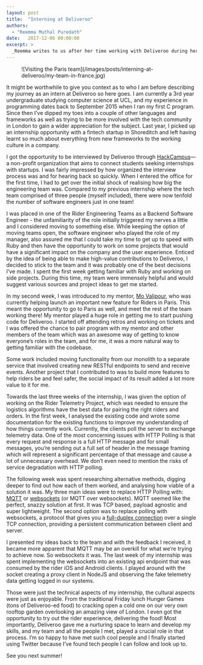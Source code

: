 ```yaml
---
layout: post
title:  "Interning at Deliveroo"
authors:
  - "Reemma Muthal Puredath"
date:   2017-12-06 00:00:00
excerpt: >
  _Reemma writes to us after her time working with Deliveroo during her internship to tell us about her impressions of the company, her team, and what she accomplished with us over the Summer._
---
```


<figure>
![Visiting the Paris team](/images/posts/interning-at-deliveroo/my-team-in-france.jpg)
</figure>

It might be worthwhile to give you context as to who I am before describing my journey as an intern at Deliveroo so here goes. I am currently a 3rd year undergraduate studying computer science at UCL, and my experience in programming dates back to September 2015 when I ran my first C program. Since then I’ve dipped my toes into a couple of other languages and frameworks as well as trying to be more involved with the tech community in London to gain a wider appreciation for the subject. Last year, I picked up an internship opportunity with a fintech startup in Shoreditch and left having learnt so much about everything from new frameworks to the working culture in a company.

I got the opportunity to be interviewed by Deliveroo through [HackCampus](https://www.hackcampus.io/)— a non-profit organization that aims to connect students seeking internships with startups. I was fairly impressed by how organized the interview process was and for hearing back so quickly. When I entered the office for the first time, I had to get over the initial shock of realising how big the engineering team was. Compared to my previous internship where the tech team comprised of three people (myself included), there were now tenfold the number of software engineers just in one team!

I was placed in one of the Rider Engineering Teams as a Backend Software Engineer - the unfamiliarity of the role initially triggered my nerves a little and I considered moving to something else. While keeping the option of moving teams open, the software engineer who played the role of my manager, also assured me that I could take my time to get up to speed with Ruby and then have the opportunity to work on some projects that would have a significant impact on the company and the user experience. Enticed by the idea of being able to make high-value contributions to Deliveroo, I decided to stick to the team and it was probably one of the best decisions I’ve made. I spent the first week getting familiar with Ruby and working on side projects. During this time, my team were immensely helpful and would suggest various sources and project ideas to get me started.

In my second week, I was introduced to my mentor, [Mo Valipour](https://twitter.com/mvalipour), who was currently helping launch an important new feature for Riders in Paris. This meant the opportunity to go to Paris as well, and meet the rest of the team working there! My mentor played a huge role in getting me to start pushing code for Deliveroo. I started off attending retros and working on tickets and I was offered the chance to pair program with my mentor and other members of the team which was an awesome way of getting to know everyone’s roles in the team, and for me, it was a more natural way to getting familiar with the codebase.

Some work included moving functionality from our monolith to a separate service that involved creating new RESTful endpoints to send and receive events. Another project that I contributed to was to build more features to help riders be and feel safer, the social impact of its result added a lot more value to it for me.

Towards the last three weeks of the internship, I was given the option of working on the Rider Telemetry Project, which was needed to ensure the logistics algorithms have the best data for pairing the right riders and orders. In the first week, I analysed the existing code and wrote some documentation for the existing functions to improve my understanding of how things currently work. Currently, the clients poll the server to exchange telemetry data. One of the most concerning issues with HTTP Polling is that every request and response is a full HTTP message and for small messages, you’re sending out a full set of header in the message framing which will represent a significant percentage of that message and cause a lot of unnecessary overhead. We don’t even need to mention the risks of service degradation with HTTP polling.

The following week was spent researching alternative methods, digging deeper to find out how each of them worked, and analysing how viable of a solution it was. My three main ideas were to replace HTTP Polling with: [MQTT](http://mqtt.org/) or [websockets](https://en.wikipedia.org/wiki/WebSocket) (or MQTT over websockets). MQTT seemed like the perfect, snazzy solution at first. It was TCP based, payload agnostic and super lightweight. The second option was to replace polling with websockets, a protocol that gives you a [full-duplex connection](https://en.wikipedia.org/wiki/Duplex_(telecommunications)#Full_duplex) over a single TCP connection, providing a persistent communication between client and server.

I presented my ideas back to the team and with the feedback I received, it became more apparent that MQTT may be an overkill for what we’re trying to achieve now. So websockets it was. The last week of my internship was spent implementing the websockets into an existing api endpoint that was consumed by the rider iOS and Android clients. I played around with the socket creating a proxy client in NodeJS and observing the fake telemetry data getting logged in our systems.

Those were just the technical aspects of my internship, the cultural aspects were just as enjoyable. From the traditional Friday lunch Hunger Games (tons of Deliveroo-ed food) to cracking open a cold one on our very own rooftop garden overlooking an amazing view of London. I even got the opportunity to try out the rider experience, delivering the food! Most importantly, Deliveroo gave me a nurturing space to learn and develop my skills, and my team and all the people I met, played a crucial role in that process. I’m so happy to have met such cool people and I finally started using Twitter because I’ve found tech people I can follow and look up to.

See you next summer!

